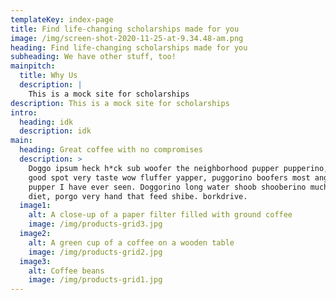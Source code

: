 ```yaml
---
templateKey: index-page
title: Find life-changing scholarships made for you
image: /img/screen-shot-2020-11-25-at-9.34.48-am.png
heading: Find life-changing scholarships made for you
subheading: We have other stuff, too!
mainpitch:
  title: Why Us
  description: |
    This is a mock site for scholarships
description: This is a mock site for scholarships
intro:
  heading: idk
  description: idk
main:
  heading: Great coffee with no compromises
  description: >
    Doggo ipsum heck h*ck sub woofer the neighborhood pupper pupperino, very
    good spot very taste wow fluffer yapper, puggorino boofers most angery
    pupper I have ever seen. Doggorino long water shoob shooberino much ruin
    diet, porgo very hand that feed shibe. borkdrive.
  image1:
    alt: A close-up of a paper filter filled with ground coffee
    image: /img/products-grid3.jpg
  image2:
    alt: A green cup of a coffee on a wooden table
    image: /img/products-grid2.jpg
  image3:
    alt: Coffee beans
    image: /img/products-grid1.jpg
---
```

